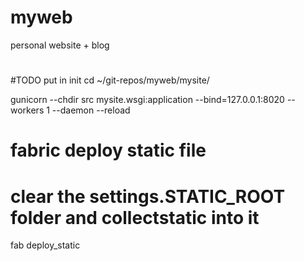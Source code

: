 # myweb
personal website + blog

# 
#TODO put in init
cd ~/git-repos/myweb/mysite/

gunicorn --chdir src mysite.wsgi:application --bind=127.0.0.1:8020 --workers 1 --daemon --reload

# fabric deploy static file
# clear the settings.STATIC_ROOT folder and collectstatic into it
fab deploy_static
